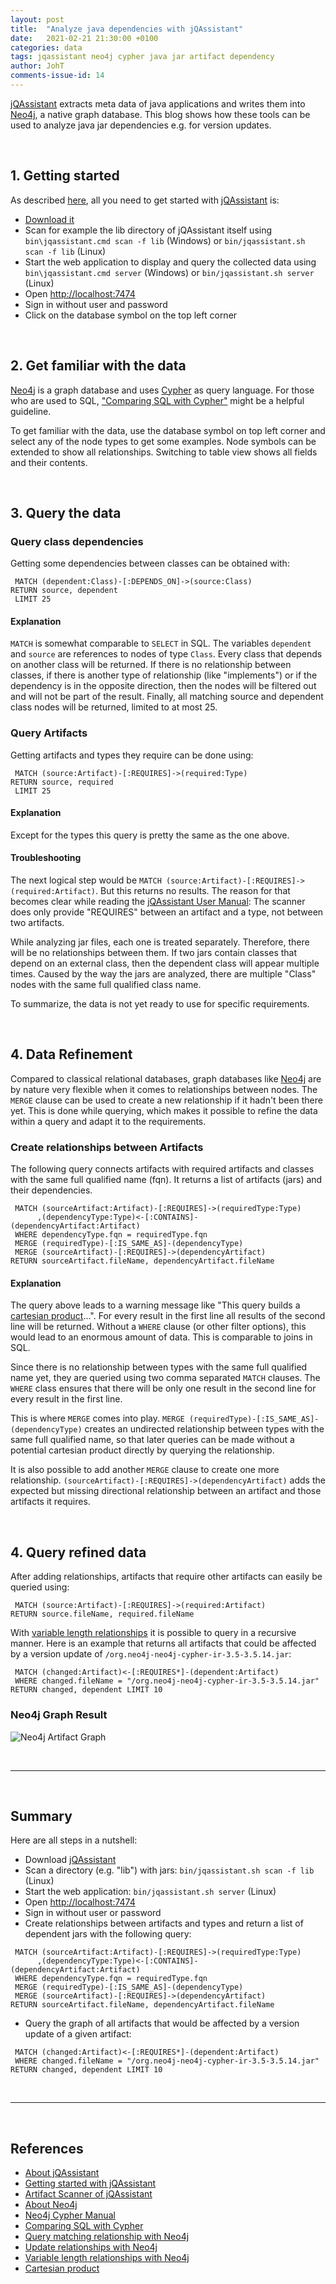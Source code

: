 ```yaml
---
layout: post
title:  "Analyze java dependencies with jQAssistant"
date:   2021-02-21 21:30:00 +0100
categories: data
tags: jqassistant neo4j cypher java jar artifact dependency
author: JohT
comments-issue-id: 14
---
```


[jQAssistant][jqassistant] extracts meta data of java applications 
and writes them into [Neo4j][neo4j], a native graph database. This blog shows how these tools can be
used to analyze java jar dependencies e.g. for version updates.

<br>

## 1. Getting started
As described [here][jqassistant getting started], all you need to get started with [jQAssistant][jqassistant getting started] is:
- [Download it][jqassistant getting started] 
- Scan for example the lib directory of jQAssistant itself using `bin\jqassistant.cmd scan -f lib` (Windows) or `bin/jqassistant.sh scan -f lib` (Linux)
- Start the web application to display and query the collected data using `bin\jqassistant.cmd server` (Windows) or `bin/jqassistant.sh server` (Linux)
- Open [http://localhost:7474](http://localhost:7474)
- Sign in without user and password
- Click on the database symbol on the top left corner

<br>

## 2. Get familiar with the data

[Neo4j][neo4j] is a graph database and uses [Cypher][neo4j cypher manual] as query language.
For those who are used to SQL, ["Comparing SQL with Cypher"][neo4j sql to cypher] might be a helpful guideline.

To get familiar with the data, use the database symbol on top left corner and select any of the node types to
get some examples. Node symbols can be extended to show all relationships. Switching to table view shows all fields and their contents. 

<br>

## 3. Query the data

### Query class dependencies
Getting some dependencies between classes can be obtained with:
```
 MATCH (dependent:Class)-[:DEPENDS_ON]->(source:Class) 
RETURN source, dependent 
 LIMIT 25
```

#### Explanation

`MATCH` is somewhat comparable to `SELECT` in SQL. 
The variables `dependent` and `source` are references to nodes of type `Class`.
Every class that depends on another class will be returned.
If there is no relationship between classes, if there is another type of relationship (like "implements") 
or if the dependency is in the opposite direction, then the nodes will be filtered out and will not be part of the result. Finally, all matching source and dependent class nodes will be returned, limited to at most 25.


### Query Artifacts
Getting artifacts and types they require can be done using:
```
 MATCH (source:Artifact)-[:REQUIRES]->(required:Type) 
RETURN source, required 
 LIMIT 25
```

#### Explanation

Except for the types this query is pretty the same as the one above. 

#### Troubleshooting

The next logical step would be `MATCH (source:Artifact)-[:REQUIRES]->(required:Artifact)`.
But this returns no results. The reason for that becomes clear while reading the [jQAssistant User Manual][jqassistant artifact scanner]: The scanner does only provide "REQUIRES" between an artifact and a type, 
not between two artifacts.

While analyzing jar files, each one is treated separately. Therefore, there will be no relationships between them.
If two jars contain classes that depend on an external class, then the dependent class will appear multiple times.
Caused by the way the jars are analyzed, there are multiple "Class" nodes with the same full qualified class name.

To summarize, the data is not yet ready to use for specific requirements.

<br>

## 4. Data Refinement
Compared to classical relational databases, graph databases like [Neo4j][neo4j] are by nature very flexible 
when it comes to relationships between nodes. The `MERGE` clause can be used to create a new
relationship if it hadn't been there yet. This is done while querying, which makes it possible to refine the
data within a query and adapt it to the requirements. 

### Create relationships between Artifacts

The following query connects artifacts with required artifacts and classes with the same full qualified name (fqn). It returns a list of artifacts (jars) and their dependencies.
```
 MATCH (sourceArtifact:Artifact)-[:REQUIRES]->(requiredType:Type) 
      ,(dependencyType:Type)<-[:CONTAINS]-(dependencyArtifact:Artifact)
 WHERE dependencyType.fqn = requiredType.fqn
 MERGE (requiredType)-[:IS_SAME_AS]-(dependencyType)
 MERGE (sourceArtifact)-[:REQUIRES]->(dependencyArtifact)
RETURN sourceArtifact.fileName, dependencyArtifact.fileName
```

#### Explanation

The query above leads to a warning message like "This query builds a [cartesian product][cartesian product]...".
For every result in the first line all results of the second line will be returned.
Without a `WHERE` clause (or other filter options), this would lead to an enormous amount of data.
This is comparable to joins in SQL.

Since there is no relationship between types with the same full qualified name yet, they are queried 
using two comma separated `MATCH` clauses. The `WHERE` class ensures that there will be
only one result in the second line for every result in the first line.

This is where `MERGE` comes into play. `MERGE (requiredType)-[:IS_SAME_AS]-(dependencyType)` 
creates an undirected relationship between types with the same full qualified name, 
so that later queries can be made without a potential cartesian product directly by querying the relationship.

It is also possible to add another `MERGE` clause to create one more relationship. 
`(sourceArtifact)-[:REQUIRES]->(dependencyArtifact)` adds the expected but missing directional relationship
between an artifact and those artifacts it requires.

<br>

## 4. Query refined data

After adding relationships, artifacts that require other artifacts can easily be queried using:

```
 MATCH (source:Artifact)-[:REQUIRES]->(required:Artifact) 
RETURN source.fileName, required.fileName
```

With [variable length relationships][neo4j variable length relationship] it is possible to query 
in a recursive manner. Here is an example that returns all artifacts
that could be affected by a version update of `/org.neo4j-neo4j-cypher-ir-3.5-3.5.14.jar`:

```
 MATCH (changed:Artifact)<-[:REQUIRES*]-(dependent:Artifact)
 WHERE changed.fileName = "/org.neo4j-neo4j-cypher-ir-3.5-3.5.14.jar"
RETURN changed, dependent LIMIT 10
```

### Neo4j Graph Result

![Neo4j Artifact Graph]({{site.baseurl}}/assets/img/Neo4jArtifactGraph.png)

<br>

---

<br>

## Summary

Here are all steps in a nutshell:

- Download [jQAssistant][jqassistant getting started] 
- Scan a directory (e.g. "lib") with jars: `bin/jqassistant.sh scan -f lib` (Linux)
- Start the web application: `bin/jqassistant.sh server` (Linux)
- Open [http://localhost:7474](http://localhost:7474)
- Sign in without user or password
- Create relationships between artifacts and types and return a list of dependent jars with the following query:
```
 MATCH (sourceArtifact:Artifact)-[:REQUIRES]->(requiredType:Type) 
      ,(dependencyType:Type)<-[:CONTAINS]-(dependencyArtifact:Artifact)
 WHERE dependencyType.fqn = requiredType.fqn
 MERGE (requiredType)-[:IS_SAME_AS]-(dependencyType)
 MERGE (sourceArtifact)-[:REQUIRES]->(dependencyArtifact)
RETURN sourceArtifact.fileName, dependencyArtifact.fileName
```
- Query the graph of all artifacts that would be affected by a version update of a given artifact:
```
 MATCH (changed:Artifact)<-[:REQUIRES*]-(dependent:Artifact)
 WHERE changed.fileName = "/org.neo4j-neo4j-cypher-ir-3.5-3.5.14.jar"
RETURN changed, dependent LIMIT 10
```

<br>

---

<br>

## References
- [About jQAssistant][jqassistant]
- [Getting started with jQAssistant][jqassistant getting started]
- [Artifact Scanner of jQAssistant][jqassistant artifact scanner]
- [About Neo4j][neo4j]
- [Neo4j Cypher Manual][neo4j cypher manual]
- [Comparing SQL with Cypher][neo4j sql to cypher]
- [Query matching relationship with Neo4j][neo4j match relationship]
- [Update relationships with Neo4j][neo4j merge relationship]
- [Variable length relationships with Neo4j][neo4j variable length relationship]
- [Cartesian product][cartesian product]

[jqassistant]: https://jqassistant.org
[jqassistant getting started]: https://jqassistant.org/get-started/
[jqassistant artifact scanner]: http://jqassistant.github.io/jqassistant/doc/1.8.0/#_artifact_scanner
[neo4j]: https://neo4j.com
[neo4j sql to cypher]: https://neo4j.com/developer/cypher/guide-sql-to-cypher/
[neo4j cypher manual]: https://neo4j.com/docs/cypher-manual/current/
[neo4j match relationship]: https://neo4j.com/docs/cypher-manual/current/clauses/match/#match-on-rel-type
[neo4j merge relationship]: https://neo4j.com/docs/cypher-manual/current/clauses/merge/#merge-merge-on-a-relationship
[neo4j variable length relationship]:https://neo4j.com/docs/cypher-manual/current/clauses/match/#varlength-rels
[cartesian product]: https://en.wikipedia.org/wiki/Cartesian_product